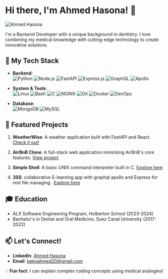 # Hi there, I'm Ahmed Hasona! 👋

![Ahmed Hasona](https://drive.google.com/uc?export=view&id=1Gc_vFrtEzNc9tpKkNK0CeOTeZN7ZvLrX)

I'm a Backend Developer with a unique background in dentistry. I love combining my medical knowledge with cutting-edge technology to create innovative solutions.

## 🚀 My Tech Stack

- **Backend**:  
  ![Python](https://img.shields.io/badge/-Python-3776AB?style=flat-square&logo=Python&logoColor=white) ![Node.js](https://img.shields.io/badge/-Node.js-339933?style=flat-square&logo=Node.js&logoColor=white) ![FastAPI](https://img.shields.io/badge/-FastAPI-009688?style=flat-square&logo=FastAPI&logoColor=white) ![Express.js](https://img.shields.io/badge/-Express.js-000000?style=flat-square&logo=Express&logoColor=white) ![GraphQL](https://img.shields.io/badge/-GraphQL-E10098?style=flat-square&logo=GraphQL&logoColor=white) ![Apollo](https://img.shields.io/badge/-Apollo-311C87?style=flat-square&logo=Apollo-GraphQL&logoColor=white)

- **System & Tools**:  
  ![Linux](https://img.shields.io/badge/-Linux-FCC624?style=flat-square&logo=Linux&logoColor=black) ![Bash](https://img.shields.io/badge/-Bash-4EAA25?style=flat-square&logo=GNU-Bash&logoColor=white) ![C](https://img.shields.io/badge/-C-A8B9CC?style=flat-square&logo=C&logoColor=white) ![NGINX](https://img.shields.io/badge/-NGINX-009639?style=flat-square&logo=NGINX&logoColor=white) ![Git](https://img.shields.io/badge/-Git-F05032?style=flat-square&logo=Git&logoColor=white) ![Docker](https://img.shields.io/badge/-Docker-2496ED?style=flat-square&logo=Docker&logoColor=white) ![DevOps](https://img.shields.io/badge/-DevOps-5E97D0?style=flat-square&logo=DevOps&logoColor=white)

- **Database**:  
  ![MongoDB](https://img.shields.io/badge/-MongoDB-47A248?style=flat-square&logo=MongoDB&logoColor=white) ![MySQL](https://img.shields.io/badge/-MySQL-4479A1?style=flat-square&logo=MySQL&logoColor=white)

## 🌟 Featured Projects

1. **WeatherWise**: A weather application built with FastAPI and React. [Check it out!](https://github.com/ahmed2103/weatherwise)

2. **AirBnB Clone**: A full-stack web application mimicking AirBnB's core features. [View project](https://github.com/ALX-SE-projects/AirBnB_clone_v4)

3. **Simple Shell**: A basic UNIX command interpreter built in C. [Explore here](https://github.com/OMAREID0/simple_shell)

4. **3SS**: collaborative E-learning app with graphql apollo and Express for rest file managing . [Explore here](https://github.com/hakra9/project_final_alx_backend)

## 🎓 Education

- ALX Software Engineering Program, Holberton School (2023-2024)
- Bachelor's in Dental and Oral Medicine, Suez Canal University (2017-2022)

## 📫 Let's Connect!

- **LinkedIn**: [Ahmed Hasona](https://www.linkedin.com/in/ahmed-hasona-6788b2146)
- **Email**: [bekoahmed20@gmail.com](mailto:bekoahmed20@gmail.com)

💡 **Fun fact**: I can explain complex coding concepts using medical analogies!
